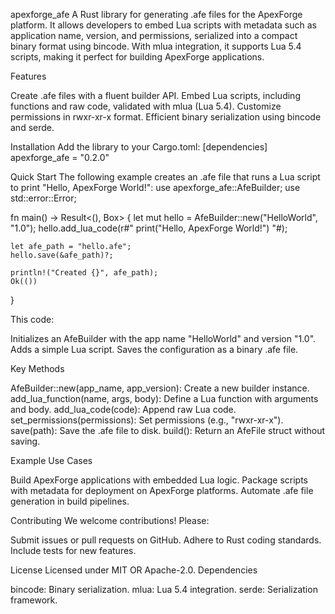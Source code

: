 apexforge_afe
A Rust library for generating .afe files for the ApexForge platform. It allows developers to embed Lua scripts with metadata such as application name, version, and permissions, serialized into a compact binary format using bincode. With mlua integration, it supports Lua 5.4 scripts, making it perfect for building ApexForge applications.

Features

Create .afe files with a fluent builder API.
Embed Lua scripts, including functions and raw code, validated with mlua (Lua 5.4).
Customize permissions in rwxr-xr-x format.
Efficient binary serialization using bincode and serde.

Installation
Add the library to your Cargo.toml:
[dependencies]
apexforge_afe = "0.2.0"

Quick Start
The following example creates an .afe file that runs a Lua script to print "Hello, ApexForge World!":
use apexforge_afe::AfeBuilder;
use std::error::Error;

fn main() -> Result<(), Box<dyn Error>> {
    let mut hello = AfeBuilder::new("HelloWorld", "1.0");
    hello.add_lua_code(r#"
        print("Hello, ApexForge World!")
    "#);
    
    let afe_path = "hello.afe";
    hello.save(&afe_path)?;
    
    println!("Created {}", afe_path);
    Ok(())
}

This code:

Initializes an AfeBuilder with the app name "HelloWorld" and version "1.0".
Adds a simple Lua script.
Saves the configuration as a binary .afe file.

Key Methods

AfeBuilder::new(app_name, app_version): Create a new builder instance.
add_lua_function(name, args, body): Define a Lua function with arguments and body.
add_lua_code(code): Append raw Lua code.
set_permissions(permissions): Set permissions (e.g., "rwxr-xr-x").
save(path): Save the .afe file to disk.
build(): Return an AfeFile struct without saving.

Example Use Cases

Build ApexForge applications with embedded Lua logic.
Package scripts with metadata for deployment on ApexForge platforms.
Automate .afe file generation in build pipelines.

Contributing
We welcome contributions! Please:

Submit issues or pull requests on GitHub.
Adhere to Rust coding standards.
Include tests for new features.

License
Licensed under MIT OR Apache-2.0.
Dependencies

bincode: Binary serialization.
mlua: Lua 5.4 integration.
serde: Serialization framework.

